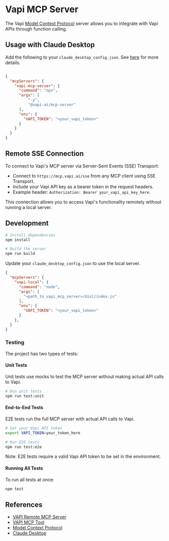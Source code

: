 # Vapi MCP Server

The Vapi [Model Context Protocol](https://modelcontextprotocol.com/) server allows you to integrate with Vapi APIs through function calling.

## Usage with Claude Desktop

Add the following to your `claude_desktop_config.json`. See [here](https://modelcontextprotocol.io/quickstart/user) for more details.

```json

{
  "mcpServers": {
    "vapi-mcp-server": {
      "command": "npx",
      "args": [
          "-y",
          "@vapi-ai/mcp-server"
      ],
      "env": {
        "VAPI_TOKEN": "<your_vapi_token>"
      }
    }
  }
}

```

## Remote SSE Connection

To connect to Vapi's MCP server via Server-Sent Events (SSE) Transport:

- Connect to `https://mcp.vapi.ai/sse` from any MCP client using SSE Transport.
- Include your Vapi API key as a bearer token in the request headers.
- Example header: `Authorization: Bearer your_vapi_api_key_here`.

This connection allows you to access Vapi's functionality remotely without running a local server.

## Development

```bash
# Install dependencies
npm install

# Build the server
npm run build
```

Update your `claude_desktop_config.json` to use the local server.

```json
{
  "mcpServers": {
    "vapi-local": {
      "command": "node",
      "args": [
        "<path_to_vapi_mcp_server>/dist/index.js"
      ],
      "env": {
        "VAPI_TOKEN": "<your_vapi_token>"
      }
    },
  }
}
```

### Testing

The project has two types of tests:

#### Unit Tests

Unit tests use mocks to test the MCP server without making actual API calls to Vapi.

```bash
# Run unit tests
npm run test:unit
```

#### End-to-End Tests

E2E tests run the full MCP server with actual API calls to Vapi.

```bash
# Set your Vapi API token
export VAPI_TOKEN=your_token_here

# Run E2E tests
npm run test:e2e
```

Note: E2E tests require a valid Vapi API token to be set in the environment.

#### Running All Tests

To run all tests at once:

```bash
npm test
```

## References

- [VAPI Remote MCP Server](https://mcp.vapi.ai/)
- [VAPI MCP Tool](https://docs.vapi.ai/tools/mcp)
- [Model Context Protocol](https://modelcontextprotocol.com/)
- [Claude Desktop](https://modelcontextprotocol.io/quickstart/user)
